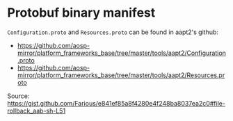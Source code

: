 # Protobuf binary manifest

`Configuration.proto` and `Resources.proto` can be found in aapt2's github:

- https://github.com/aosp-mirror/platform_frameworks_base/tree/master/tools/aapt2/Configuration.proto
- https://github.com/aosp-mirror/platform_frameworks_base/tree/master/tools/aapt2/Resources.proto

Source: https://gist.github.com/Farious/e841ef85a8f4280e4f248ba8037ea2c0#file-rollback_aab-sh-L51
